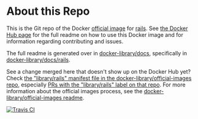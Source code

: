 # About this Repo

This is the Git repo of the Docker [official image](https://docs.docker.com/docker-hub/official_repos/) for [rails](https://registry.hub.docker.com/_/rails/). See [the Docker Hub page](https://registry.hub.docker.com/_/rails/) for the full readme on how to use this Docker image and for information regarding contributing and issues.

The full readme is generated over in [docker-library/docs](https://github.com/docker-library/docs), specifically in [docker-library/docs/rails](https://github.com/docker-library/docs/tree/master/rails).

See a change merged here that doesn't show up on the Docker Hub yet? Check [the "library/rails" manifest file in the docker-library/official-images repo](https://github.com/docker-library/official-images/blob/master/library/rails), especially [PRs with the "library/rails" label on that repo](https://github.com/docker-library/official-images/labels/library%2Frails). For more information about the official images process, see the [docker-library/official-images readme](https://github.com/docker-library/official-images/blob/master/README.md).

[![Travis CI](https://img.shields.io/travis/docker-library/rails/master.svg)](https://travis-ci.org/docker-library/rails/branches)

<!-- THIS FILE IS GENERATED BY https://github.com/docker-library/docs/blob/master/generate-repo-stub-readme.sh -->
